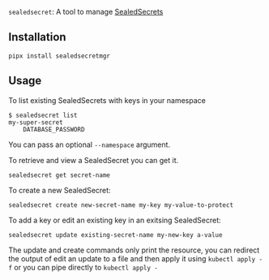 `sealedsecret`: A tool to manage [SealedSecrets](https://github.com/bitnami-labs/sealed-secrets)

## Installation

`pipx install sealedsecretmgr`

## Usage

To list existing SealedSecrets with keys in your namespace

```
$ sealedsecret list
my-super-secret
	DATABASE_PASSWORD
```

You can pass an optional `--namespace` argument.


To retrieve and view a SealedSecret you can get it.

```
sealedsecret get secret-name
```

To create a new SealedSecret:
```
sealedsecret create new-secret-name my-key my-value-to-protect
```

To add a key or edit an existing key in an exitsing SealedSecret:
```
sealedsecret update existing-secret-name my-new-key a-value
```

The update and create commands only print the resource, you can redirect the output of edit an update to a file and then apply it using `kubectl apply -f` or you can pipe directly to `kubectl apply -`

